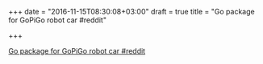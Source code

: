+++
date = "2016-11-15T08:30:08+03:00"
draft = true
title = "Go package for GoPiGo robot car  #reddit"

+++

<p><a href="https://t.co/k7ZbJJHIUr">Go package for GoPiGo robot car  #reddit</a></p>
